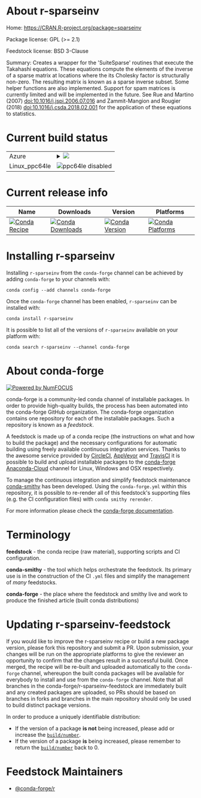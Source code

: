 About r-sparseinv
=================

Home: https://CRAN.R-project.org/package=sparseinv

Package license: GPL (>= 2.1)

Feedstock license: BSD 3-Clause

Summary: Creates a wrapper for the 'SuiteSparse' routines  that execute the Takahashi equations. These equations compute the elements of the inverse of a sparse matrix at locations where the its Cholesky factor is structurally non-zero. The resulting matrix is known as a  sparse inverse subset. Some helper functions are also implemented.  Support for spam matrices is currently limited and will be implemented  in the future. See Rue and Martino (2007) <doi:10.1016/j.jspi.2006.07.016>  and Zammit-Mangion and Rougier (2018) <doi:10.1016/j.csda.2018.02.001> for the  application of these equations to statistics.



Current build status
====================


<table>
    
  <tr>
    <td>Azure</td>
    <td>
      <details>
        <summary>
          <a href="https://dev.azure.com/conda-forge/feedstock-builds/_build/latest?definitionId=2475&branchName=master">
            <img src="https://dev.azure.com/conda-forge/feedstock-builds/_apis/build/status/r-sparseinv-feedstock?branchName=master">
          </a>
        </summary>
        <table>
          <thead><tr><th>Variant</th><th>Status</th></tr></thead>
          <tbody><tr>
              <td>linux_r_base3.6target_platformlinux-64</td>
              <td>
                <a href="https://dev.azure.com/conda-forge/feedstock-builds/_build/latest?definitionId=2475&branchName=master">
                  <img src="https://dev.azure.com/conda-forge/feedstock-builds/_apis/build/status/r-sparseinv-feedstock?branchName=master&jobName=linux&configuration=linux_r_base3.6target_platformlinux-64" alt="variant">
                </a>
              </td>
            </tr><tr>
              <td>linux_r_base4.0target_platformlinux-64</td>
              <td>
                <a href="https://dev.azure.com/conda-forge/feedstock-builds/_build/latest?definitionId=2475&branchName=master">
                  <img src="https://dev.azure.com/conda-forge/feedstock-builds/_apis/build/status/r-sparseinv-feedstock?branchName=master&jobName=linux&configuration=linux_r_base4.0target_platformlinux-64" alt="variant">
                </a>
              </td>
            </tr><tr>
              <td>osx_r_base3.6target_platformosx-64</td>
              <td>
                <a href="https://dev.azure.com/conda-forge/feedstock-builds/_build/latest?definitionId=2475&branchName=master">
                  <img src="https://dev.azure.com/conda-forge/feedstock-builds/_apis/build/status/r-sparseinv-feedstock?branchName=master&jobName=osx&configuration=osx_r_base3.6target_platformosx-64" alt="variant">
                </a>
              </td>
            </tr><tr>
              <td>osx_r_base4.0target_platformosx-64</td>
              <td>
                <a href="https://dev.azure.com/conda-forge/feedstock-builds/_build/latest?definitionId=2475&branchName=master">
                  <img src="https://dev.azure.com/conda-forge/feedstock-builds/_apis/build/status/r-sparseinv-feedstock?branchName=master&jobName=osx&configuration=osx_r_base4.0target_platformosx-64" alt="variant">
                </a>
              </td>
            </tr><tr>
              <td>win_r_base3.6target_platformwin-64</td>
              <td>
                <a href="https://dev.azure.com/conda-forge/feedstock-builds/_build/latest?definitionId=2475&branchName=master">
                  <img src="https://dev.azure.com/conda-forge/feedstock-builds/_apis/build/status/r-sparseinv-feedstock?branchName=master&jobName=win&configuration=win_r_base3.6target_platformwin-64" alt="variant">
                </a>
              </td>
            </tr><tr>
              <td>win_r_base4.0target_platformwin-64</td>
              <td>
                <a href="https://dev.azure.com/conda-forge/feedstock-builds/_build/latest?definitionId=2475&branchName=master">
                  <img src="https://dev.azure.com/conda-forge/feedstock-builds/_apis/build/status/r-sparseinv-feedstock?branchName=master&jobName=win&configuration=win_r_base4.0target_platformwin-64" alt="variant">
                </a>
              </td>
            </tr>
          </tbody>
        </table>
      </details>
    </td>
  </tr>
  <tr>
    <td>Linux_ppc64le</td>
    <td>
      <img src="https://img.shields.io/badge/ppc64le-disabled-lightgrey.svg" alt="ppc64le disabled">
    </td>
  </tr>
</table>

Current release info
====================

| Name | Downloads | Version | Platforms |
| --- | --- | --- | --- |
| [![Conda Recipe](https://img.shields.io/badge/recipe-r--sparseinv-green.svg)](https://anaconda.org/conda-forge/r-sparseinv) | [![Conda Downloads](https://img.shields.io/conda/dn/conda-forge/r-sparseinv.svg)](https://anaconda.org/conda-forge/r-sparseinv) | [![Conda Version](https://img.shields.io/conda/vn/conda-forge/r-sparseinv.svg)](https://anaconda.org/conda-forge/r-sparseinv) | [![Conda Platforms](https://img.shields.io/conda/pn/conda-forge/r-sparseinv.svg)](https://anaconda.org/conda-forge/r-sparseinv) |

Installing r-sparseinv
======================

Installing `r-sparseinv` from the `conda-forge` channel can be achieved by adding `conda-forge` to your channels with:

```
conda config --add channels conda-forge
```

Once the `conda-forge` channel has been enabled, `r-sparseinv` can be installed with:

```
conda install r-sparseinv
```

It is possible to list all of the versions of `r-sparseinv` available on your platform with:

```
conda search r-sparseinv --channel conda-forge
```


About conda-forge
=================

[![Powered by NumFOCUS](https://img.shields.io/badge/powered%20by-NumFOCUS-orange.svg?style=flat&colorA=E1523D&colorB=007D8A)](http://numfocus.org)

conda-forge is a community-led conda channel of installable packages.
In order to provide high-quality builds, the process has been automated into the
conda-forge GitHub organization. The conda-forge organization contains one repository
for each of the installable packages. Such a repository is known as a *feedstock*.

A feedstock is made up of a conda recipe (the instructions on what and how to build
the package) and the necessary configurations for automatic building using freely
available continuous integration services. Thanks to the awesome service provided by
[CircleCI](https://circleci.com/), [AppVeyor](https://www.appveyor.com/)
and [TravisCI](https://travis-ci.com/) it is possible to build and upload installable
packages to the [conda-forge](https://anaconda.org/conda-forge)
[Anaconda-Cloud](https://anaconda.org/) channel for Linux, Windows and OSX respectively.

To manage the continuous integration and simplify feedstock maintenance
[conda-smithy](https://github.com/conda-forge/conda-smithy) has been developed.
Using the ``conda-forge.yml`` within this repository, it is possible to re-render all of
this feedstock's supporting files (e.g. the CI configuration files) with ``conda smithy rerender``.

For more information please check the [conda-forge documentation](https://conda-forge.org/docs/).

Terminology
===========

**feedstock** - the conda recipe (raw material), supporting scripts and CI configuration.

**conda-smithy** - the tool which helps orchestrate the feedstock.
                   Its primary use is in the construction of the CI ``.yml`` files
                   and simplify the management of *many* feedstocks.

**conda-forge** - the place where the feedstock and smithy live and work to
                  produce the finished article (built conda distributions)


Updating r-sparseinv-feedstock
==============================

If you would like to improve the r-sparseinv recipe or build a new
package version, please fork this repository and submit a PR. Upon submission,
your changes will be run on the appropriate platforms to give the reviewer an
opportunity to confirm that the changes result in a successful build. Once
merged, the recipe will be re-built and uploaded automatically to the
`conda-forge` channel, whereupon the built conda packages will be available for
everybody to install and use from the `conda-forge` channel.
Note that all branches in the conda-forge/r-sparseinv-feedstock are
immediately built and any created packages are uploaded, so PRs should be based
on branches in forks and branches in the main repository should only be used to
build distinct package versions.

In order to produce a uniquely identifiable distribution:
 * If the version of a package **is not** being increased, please add or increase
   the [``build/number``](https://conda.io/docs/user-guide/tasks/build-packages/define-metadata.html#build-number-and-string).
 * If the version of a package **is** being increased, please remember to return
   the [``build/number``](https://conda.io/docs/user-guide/tasks/build-packages/define-metadata.html#build-number-and-string)
   back to 0.

Feedstock Maintainers
=====================

* [@conda-forge/r](https://github.com/conda-forge/r/)

